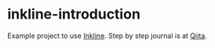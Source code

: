 # inkline-introduction
Example project to use [Inkline](https://www.inkline.io/).
Step by step journal is at [Qiita](https://qiita.com/nikothewolfox/items/b8aa92efa886e6a41155).